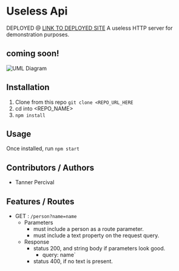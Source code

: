 # Useless Api
DEPLOYED @ [LINK TO DEPLOYED SITE](https://basic-express-server-tp.herokuapp.com/person?name=tom)
A useless HTTP server for demonstration purposes.

## coming soon!
![UML Diagram](./assets/uml.png)

## Installation

1. Clone from this repo `git clone <REPO_URL_HERE`
1. cd into <REPO_NAME>
1. `npm install`

## Usage

Once installed, run `npm start`

## Contributors / Authors

- Tanner Percival

## Features / Routes

- GET : `/person?name=name`
  - Parameters
    - must include a person as a route parameter.
    - must include a text property on the request query.
  - Response
    - status 200, and string body if parameters look good.
      - query: name`
    - status 400, if no text is present.
